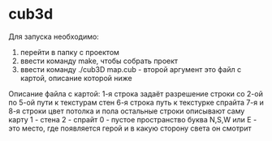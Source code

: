 # cub3d
Для запуска необходимо:
1) перейти в папку с проектом
2) ввести команду make, чтобы собрать проект
3) ввести команду ./cub3D map.cub - второй аргумент это файл с картой, описание которой ниже

Описание файла с картой:
1-я строка задаёт разрешение
строки со 2-ой по 5-ой пути к текстурам стен
6-я строка путь к текстурке спрайта
7-я и 8-я строки цвет потолка и пола
остальные строки описывают саму карту
1 - стена
2 - спрайт
0 - пустое пространство
буква N,S,W или E - это место, где появляется герой и в какую сторону света он смотрит
